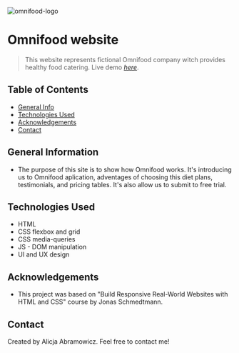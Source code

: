 ![omnifood-logo](https://github.com/RosylnAmary/Omnifoodproject/assets/143021942/27722b82-1a38-4a14-a347-a6349595cba9)

# Omnifood website
> This website represents fictional Omnifood company witch provides healthy food catering.
> Live demo [_here_](https://omnifood-ala.netlify.app/).

## Table of Contents
* [General Info](#general-information)
* [Technologies Used](#technologies-used)
* [Acknowledgements](#acknowledgements)
* [Contact](#contact)


## General Information
- The purpose of this site is to show how Omnifood works. It's introducing us to Omnifood aplication, adventages of choosing this diet plans, testimonials, and pricing tables. It's also allow us to submit to free trial. 



## Technologies Used
- HTML
- CSS flexbox and grid
- CSS media-queries
- JS - DOM manipulation
- UI and UX design


## Acknowledgements
- This project was based on "Build Responsive Real-World Websites with HTML and CSS" course by Jonas Schmedtmann.


## Contact
Created by Alicja Abramowicz. Feel free to contact me!
